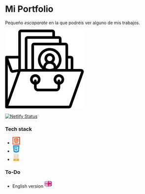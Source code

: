 # Mi Portfolio
Pequeño *escaparate* en la que podréis ver alguno de mis trabajos.

![Portfolio](/assets/img-readme/portfolio.png)

[![Netlify Status](https://api.netlify.com/api/v1/badges/32f30661-79e6-4ed4-8a5a-aa96493b4d24/deploy-status)](https://app.netlify.com/sites/alberto-davila/deploys)

### Tech stack
- ![HTML](/assets/img-readme/html.png)
- ![CSS](/assets/img-readme/css3.png)
- ![JS](/assets/img-readme/javascript.png)

### To-Do
- English version ![English](/assets/img-readme/english.png)